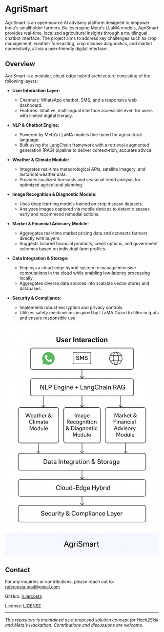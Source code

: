 # AgriSmart

AgriSmart is an open‑source AI advisory platform designed to empower India's smallholder farmers. By leveraging Meta's LLaMA models, AgriSmart provides real‑time, localized agricultural insights through a multilingual chatbot interface. The project aims to address key challenges such as crop management, weather forecasting, crop disease diagnostics, and market connectivity, all via a user‑friendly digital interface.

## Overview 

AgriSmart is a modular, cloud‑edge hybrid architecture consisting of the following layers:

- **User Interaction Layer:**  
  - Channels: WhatsApp chatbot, SMS, and a responsive web dashboard.
  - Features: Intuitive, multilingual interface accessible even for users with limited digital literacy.

- **NLP & Chatbot Engine:**  
  - Powered by Meta’s LLaMA models fine‑tuned for agricultural language.
  - Built using the LangChain framework with a retrieval‑augmented generation (RAG) pipeline to deliver context‑rich, accurate advice.

- **Weather & Climate Module:**  
  - Integrates real‑time meteorological APIs, satellite imagery, and historical weather data.
  - Provides localized forecasts and seasonal trend analysis for optimized agricultural planning.

- **Image Recognition & Diagnostic Module:**  
  - Uses deep learning models trained on crop disease datasets.
  - Analyzes images captured via mobile devices to detect diseases early and recommend remedial actions.

- **Market & Financial Advisory Module:**  
  - Aggregates real‑time market pricing data and connects farmers directly with buyers.
  - Suggests tailored financial products, credit options, and government schemes based on individual farm profiles.

- **Data Integration & Storage:**  
  - Employs a cloud‑edge hybrid system to manage intensive computations in the cloud while enabling low‑latency processing locally.
  - Aggregates diverse data sources into scalable vector stores and databases.

- **Security & Compliance:**  
  - Implements robust encryption and privacy controls.
  - Utilizes safety mechanisms inspired by LLaMA Guard to filter outputs and ensure responsible use.

![AgriSmart HLD Architecture](AgriSmart.png)

## Contact

For any inquiries or contributions, please reach out to:  
[rulercosta.mail@gmail.com](mailto:rulercosta.mail@gmail.com)

GitHub: [rulercosta](https://github.com/rulercosta)

License: [LICENSE](LICENSE)

---

*This repository is maintained as a proposed solution concept for Hack2Skill and Meta's Hackathon. Contributions and discussions are welcome.*
